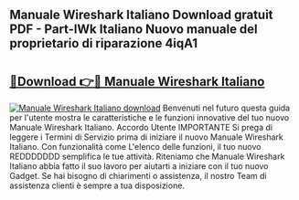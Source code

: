 ## Manuale Wireshark Italiano Download gratuit PDF - Part-lWk Italiano Nuovo manuale del proprietario di riparazione 4iqA1

# <h2><a href="http://dffbhf5.blite.top/?on=Manuale+Wireshark+Italiano">🔗Download 👉🔴 Manuale Wireshark Italiano</a></h2>

[![Manuale Wireshark Italiano download](https://i.imgur.com/lujVjoI.png)](http://dffbhf5.blite.top/?on=Manuale+Wireshark+Italiano)
Benvenuti nel futuro questa guida per l'utente mostra le caratteristiche e le funzioni innovative del tuo nuovo Manuale Wireshark Italiano. Accordo Utente IMPORTANTE Si prega di leggere i Termini di Servizio prima di iniziare il nuovo Manuale Wireshark Italiano. Con funzionalità come L'elenco delle funzioni, il tuo nuovo REDDDDDDD semplifica le tue attività. Riteniamo che Manuale Wireshark Italiano abbia fatto il suo lavoro per aiutarti a iniziare con il tuo nuovo Gadget. Se hai bisogno di chiarimenti o assistenza, il nostro Team di assistenza clienti è sempre a tua disposizione.
